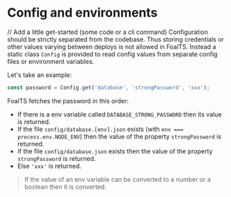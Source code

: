 # Config and environments
// Add a little get-started (some code or a cli command)
Configuration should be strictly separated from the codebase. Thus storing credentials or other values varying between deploys is not allowed in FoalTS. Instead a static class `Config` is provided to read config values from separate config files or environment variables.

Let's take an example:

```typescript
const password = Config.get('database', 'strongPassword', 'xxx');
```

FoalTS fetches the password in this order:
- If there is a env variable called `DATABASE_STRONG_PASSWORD` then its value is returned.
- If the file `config/database.[env].json` exists (with `env === process.env.NODE_ENV`) then the value of the property `strongPassword` is returned.
- If the file `config/database.json` exists then the value of the property `strongPassword` is returned.
- Else `'xxx'` is returned.

> If the value of an env variable can be converted to a number or a boolean then it is converted.
